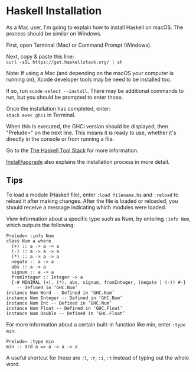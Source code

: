 # Haskell Installation
As a Mac user, I'm going to explain how to install Haskell on macOS. The process should be similar on Windows.

First, open Terminal (Mac) or Command Prompt (Windows).

Next, copy & paste this line:  
` curl -sSL https://get.haskellstack.org/ | sh `

Note: If using a Mac (and depending on the macOS your computer is running on), Xcode developer tools may be need to be installed too.

If so, run ` xcode-select --install `. There may be additional commands to run, but you should be prompted to enter those.

Once the installation has completed, enter:  
` stack exec ghci ` in Terminal.

When this is executed, the GHCi version should be displayed, then "Prelude>" on the next line. This means it is ready to use, whether it's directly in the console or from running a file.

Go to the [The Haskell Tool Stack](https://docs.haskellstack.org/en/stable/README/) for more information.

[Install/upgrade](https://docs.haskellstack.org/en/stable/install_and_upgrade/) also explains the installation process in more detail.

## Tips
To load a module (Haskell file), enter `:load filename.hs` and `:reload` to reload it after making changes. After the file is loaded or reloaded, you should receive a message indicating which modules were loaded.

View information about a specific type such as Num, by entering `:info Num`, which outputs the following:
```
Prelude> :info Num
class Num a where
  (+) :: a -> a -> a
  (-) :: a -> a -> a
  (*) :: a -> a -> a
  negate :: a -> a
  abs :: a -> a
  signum :: a -> a
  fromInteger :: Integer -> a
  {-# MINIMAL (+), (*), abs, signum, fromInteger, (negate | (-)) #-}
  	-- Defined in ‘GHC.Num’
instance Num Word -- Defined in ‘GHC.Num’
instance Num Integer -- Defined in ‘GHC.Num’
instance Num Int -- Defined in ‘GHC.Num’
instance Num Float -- Defined in ‘GHC.Float’
instance Num Double -- Defined in ‘GHC.Float’
```

For more information about a certain built-in function like min, enter `:type min`:
```
Prelude> :type min
min :: Ord a => a -> a -> a
```

A useful shortcut for these are `:l`, `:r`, `:i`, `:t` instead of typing out the whole word.
